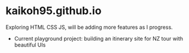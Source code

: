 # kaikoh95.github.io

Exploring HTML CSS JS, will be adding more features as I progress.

* Current playground project: building an itinerary site for NZ tour with beautiful UIs
